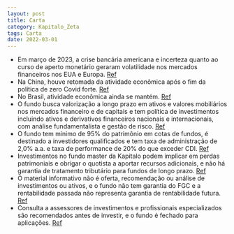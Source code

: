```yaml
---
layout: post
title: Carta
category: Kapitalo_Zeta
tags: Carta
date: 2022-03-01
---
```


- Em março de 2023, a crise bancária americana e incerteza quanto ao curso de aperto monetário geraram volatilidade nos mercados financeiros nos EUA e Europa.
<a href="#" onclick="search_on_pdf('Cenário Ao longo do mês, a crise bancária americana movimentou os mercados e gerou mais incertezas ')">Ref</a>
- Na China, houve retomada da atividade econômica após o fim da política de zero Covid forte.
<a href="#" onclick="search_on_pdf('maio/22, puxada principalmente pela atividade do setor de serviços. Na China, tivemos a divulgação ')">Ref</a>
- No Brasil, atividade econômica ainda se mantém.
<a href="#" onclick="search_on_pdf('No Brasil, estamos esperando uma desaceleração mais significativa da atividade há bastante tempo, ma')">Ref</a>
- O fundo busca valorização a longo prazo em ativos e valores mobiliários nos mercados financeiro e de capitais e tem política de investimentos incluindo ativos e derivativos financeiros nacionais e internacionais, com análise fundamentalista e gestão de risco.
<a href="#" onclick="search_on_pdf('O objetivo do Fundo é buscar a valorização de suas cotas no longo prazo, por meio da realização de i')">Ref</a>
- O fundo tem mínimo de 95% do patrimônio em cotas de fundos, é destinado a investidores qualificados e tem taxa de administração de 2,0% a.a. e taxa de performance de 20% do que exceder CDI.
<a href="#" onclick="search_on_pdf('análise fundamentalista associada à rigorosa monitoração e gestão de risco. Este fundo aplica no mín')">Ref</a>
- Investimentos no fundo master da Kapitalo podem implicar em perdas patrimoniais e obrigar o quotista a aportar recursos adicionais, e não há garantia de tratamento tributário para fundos de longo prazo.
<a href="#" onclick="search_on_pdf('superiores ao capital aplicado, implicando na ocorrência de patrimônio líquido negativo no Fundo e n')">Ref</a>
- O material informativo não é oferta, recomendação ou análise de investimentos ou ativos, e o fundo não tem garantia do FGC e a rentabilidade passada não representa garantia de rentabilidade futura.
<a href="#" onclick="search_on_pdf('Este conteúdo foi preparado pelas gestoras Kapitalo (Kapitalo Investimentos Ltda. e Kapitalo Ciclo G')">Ref</a>
- Consulta a assessores de investimentos e profissionais especializados são recomendados antes de investir, e o fundo é fechado para aplicações.
<a href="#" onclick="search_on_pdf('de investimentos e profissionais especializados antes de tomar sua decisão. O Fundo apresentado pode')">Ref</a>
